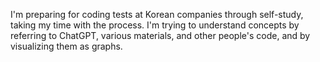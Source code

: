 I'm preparing for coding tests at Korean companies through self-study, taking my time with the process.
I'm trying to understand concepts by referring to ChatGPT, various materials, and other people's code, and by visualizing them as graphs.

